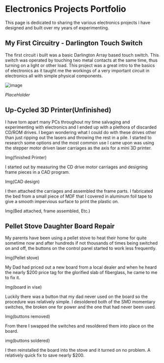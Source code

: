 # Electronics Projects Portfolio

This page is dedicated to sharing the various electronics projects i have designed and built over my years of experimenting.

## My First Circuitry - Darlington Touch Switch

The first circuit i built was a basic Darlington Array based touch switch. This switch was operated by touching two metal contacts at the same time, thus turning on a light or other load. This project was a great intro to the basics of electronics as it taught me the workings of a very important circuit in electronics all with simple physical components.

![image](https://user-images.githubusercontent.com/52514038/67626714-40aabe00-f804-11e9-8c04-7e01b7ea8ee3.jpg)

*PlaceHolder*

## Up-Cycled 3D Printer(Unfinished)

I have torn apart many PCs throughout my time salvaging and experimenting with electronics and I ended up with a plethora of discarded CD/ROM drives. I began wondering what I could do with these drives other than just ripping out the lasers and throwing the rest in a pile. I started to research some options and the most common use I came upon was using the stepper motor driven laser carriages as the axis for a mini 3D printer.

Img(finished Printer)

I started out by measuring the CD drive motor carriages and designing frame pieces in a CAD program.

Img(CAD design)

I then attached the carriages and assembled the frame parts. I fabricated the bed from a small piece of MDF that I covered in aluminum foil tape to give a smooth impervious surface to print the plastic on.

Img(Bed attached, frame assembled, Etc.)



## Pellet Stove Daughter Board Repair

My parents have been using a pellet stove to heat their home for quite sometime now and after hundreds if not thousands of times being switched on and off, the buttons on the control panel started to work less frequently.

Img(Pellet stove)

My Dad had priced out a new board from a local dealer and when he heard the nearly $200 price tag for the glorified slab of fiberglass, he came to me to fix it. 

Img(board in vise)

Luckily there was a button that my dad never used on the board so the procedure was relatively simple. I desoldered both of the SMD momentary switches, the broken one for power and the one that had never been used.

Img(buttons removed)

From there I swapped the switches and resoldered them into place on the board.

img(buttons soldered)

I then reinstalled the board into the stove and it turned on no problem. A relatively quick fix to save nearly $200. 
